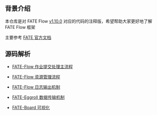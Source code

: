 ## 背景介绍
本仓库是对 FATE Flow [v1.10.0](https://github.com/FederatedAI/FATE/releases/tag/v1.10.0) 对应的代码的注释版，希望帮助大家更好地了解 FATE Flow 框架

主要参考 [FATE 官方文档](https://federatedai.github.io/FATE-Flow/latest/zh/document_navigation/)


## 源码解析

- [FATE-Flow 作业提交处理主流程](https://hustyichi.github.io/2023/03/08/fate-flow-loop/)
- [FATE-Flow 资源管理流程](https://hustyichi.github.io/2023/03/14/fate-flow-resource/)
- [FATE-Flow 日志输出机制](https://hustyichi.github.io/2023/03/21/logger-in-fate/)

- [FATE-Eggroll 数据传输机制](https://hustyichi.github.io/2023/09/04/fate-eggroll/)

- [FATE-Board 可视化](https://hustyichi.github.io/2023/08/23/fate-board/)
